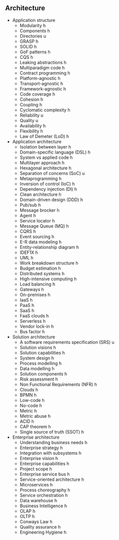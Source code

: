 ## Architecture

- Application structure
  - Modularity h
  - Components h
  - Directories u
  - GRASP h
  - SOLID h
  - GoF patterns h
  - CQS h
  - Leaking abstractions h
  - Multiparadigm code h
  - Contract programming h
  - Platform-agnostic h
  - Transport-agnostic h
  - Framework-agnostic h
  - Code coverage h
  - Cohesion h
  - Coupling h
  - Cyclomatic complexity h
  - Reliability u
  - Quality u
  - Availability h
  - Flexibility h
  - Law of Demeter (LoD) h
- Application architecture
  - Isolation between layer h
  - Domain-specific language (DSL) h
  - System vs applied code h
  - Multilayer approach h
  - Hexagonal architecture h
  - Separation of concerns (SoC) u
  - Metaprogramming h
  - Inversion of control (IoC) h
  - Dependency injection (DI) h
  - Clean architecture h
  - Domain-driven design (DDD) h
  - Pub/sub h
  - Message brocker h
  - Agent h
  - Service locator h
  - Message Queue (MQ) h
  - CQRS h
  - Event sourcing h
  - E-R data modeling h
  - Entity-relationship diagram h
  - IDEF1X h
  - UML h
  - Work breakdown structure h
  - Budget estimation h
  - Distributed systems h
  - High-intensive computing h
  - Load balancing h
  - Gateways h
  - On-premises h
  - IaaS h
  - PaaS h
  - SaaS h
  - FaaS clouds h
  - Serverless h
  - Vendor lock-in h
  - Bus factor h
- Solution architecture
  - A software requirements specification (SRS) u
  - Solution visions h
  - Solution capabilities h
  - System design h
  - Process modelling h
  - Data modelling h
  - Solution components h
  - Risk assessment h
  - Non Functional Requirements (NFR) h
  - Clouds h
  - BPMN h
  - Low-code h
  - No-code h
  - Metric h
  - Metric abuse h
  - ACID h
  - CAP theorem h
  - Single source of truth (SSOT) h
- Enterprise architecture
  - Understanding business needs h
  - Enterprise strategy h
  - Integration with subsystems h
  - Enterprise vision h
  - Enterprise capabilities h
  - Project scope h
  - Enterprise service bus h
  - Service-oriented architecture h
  - Microservices h
  - Process choreography h
  - Service orchestration h
  - Data warehouse h
  - Business Intelligence h
  - OLAP h
  - OLTP h
  - Conways Law h
  - Quality assurance h
  - Engineering Hygiene h
